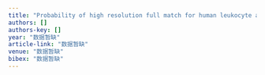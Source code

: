 ```yaml
---
title: "Probability of high resolution full match for human leukocyte antigen loci in unrelated donors and recipients with low resolution match"
authors: []
authors-key: []
year: "数据暂缺"
article-link: "数据暂缺"
venue: "数据暂缺"
bibex: "数据暂缺"
---
```

